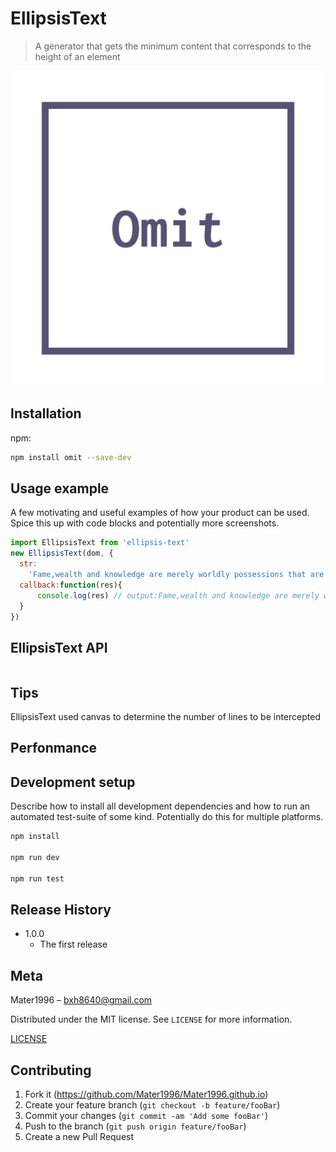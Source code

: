 # EllipsisText

> A generator that gets the minimum content that corresponds to the height of an element

<!-- [![NPM Version][npm-image]][npm-url]
[![Build Status][travis-image]][travis-url]
[![Downloads Stats][npm-downloads]][npm-url] -->

![](header.png)

## Installation

npm:

```sh
npm install omit --save-dev
```

## Usage example

A few motivating and useful examples of how your product can be used. Spice this up with code blocks and potentially more screenshots.

```js
import EllipsisText from 'ellipsis-text'
new EllipsisText(dom, {
  str:
    'Fame,wealth and knowledge are merely worldly possessions that are withinthe reach of anybodyFame,wealth and knowledge are merely worldly possessions that are withinthe reach of anybodyFame',
  callback:function(res){
      console.log(res) // output:Fame,wealth and knowledge are merely worldly possessions that are withinthe reach of anybodyFame,wealth and knowled
  }
})
```

## EllipsisText API

```js

```

## Tips

EllipsisText used canvas to determine the number of lines to be intercepted

## Perfonmance



## Development setup

Describe how to install all development dependencies and how to run an automated test-suite of some kind. Potentially do this for multiple platforms.

```sh
npm install

npm run dev

npm run test
```

## Release History

- 1.0.0
  - The first release

## Meta

Mater1996 – bxh8640@gmail.com

Distributed under the MIT license. See `LICENSE` for more information.

[LICENSE](https://github.com/Mater1996/omit/blob/master/LICENSE)

## Contributing

1. Fork it (<https://github.com/Mater1996/Mater1996.github.io>)
2. Create your feature branch (`git checkout -b feature/fooBar`)
3. Commit your changes (`git commit -am 'Add some fooBar'`)
4. Push to the branch (`git push origin feature/fooBar`)
5. Create a new Pull Request
